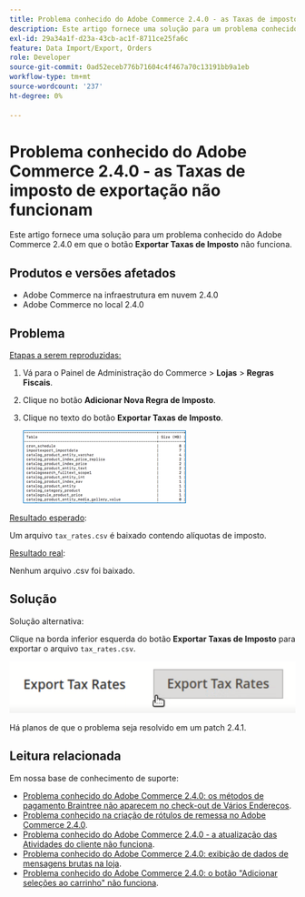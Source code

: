 ```yaml
---
title: Problema conhecido do Adobe Commerce 2.4.0 - as Taxas de imposto de exportação não funcionam
description: Este artigo fornece uma solução para um problema conhecido do Adobe Commerce 2.4.0 em que o botão **Exportar taxas de imposto** não funciona.
exl-id: 29a34a1f-d23a-43cb-ac1f-8711ce25fa6c
feature: Data Import/Export, Orders
role: Developer
source-git-commit: 0ad52eceb776b71604c4f467a70c13191bb9a1eb
workflow-type: tm+mt
source-wordcount: '237'
ht-degree: 0%

---
```


# Problema conhecido do Adobe Commerce 2.4.0 - as Taxas de imposto de exportação não funcionam

Este artigo fornece uma solução para um problema conhecido do Adobe Commerce 2.4.0 em que o botão **Exportar Taxas de Imposto** não funciona.

## Produtos e versões afetados

* Adobe Commerce na infraestrutura em nuvem 2.4.0
* Adobe Commerce no local 2.4.0

## Problema

<u>Etapas a serem reproduzidas:</u>

1. Vá para o Painel de Administração do Commerce > **Lojas** > **Regras Fiscais**.
1. Clique no botão **Adicionar Nova Regra de Imposto**.
1. Clique no texto do botão **Exportar Taxas de Imposto**.

   ![magento_export_tax_rates.png](assets/mceclip0.png)

<u>Resultado esperado</u>:

Um arquivo `tax_rates.csv` é baixado contendo alíquotas de imposto.

<u>Resultado real</u>:

Nenhum arquivo .csv foi baixado.

## Solução

Solução alternativa:

Clique na borda inferior esquerda do botão **Exportar Taxas de Imposto** para exportar o arquivo `tax_rates.csv`.

![magento_export_tax_rates.png](assets/mceclip1.png)

Há planos de que o problema seja resolvido em um patch 2.4.1.

## Leitura relacionada

Em nossa base de conhecimento de suporte:

* [Problema conhecido do Adobe Commerce 2.4.0: os métodos de pagamento Braintree não aparecem no check-out de Vários Endereços](/help/troubleshooting/payments/magento-2-4-0-braintree-not-in-multiple-addresses-checkout.md).
* [Problema conhecido na criação de rótulos de remessa no Adobe Commerce 2.4.0](/help/troubleshooting/known-issues-patches-attached/shipping-labels-creation-known-issue-in-magento-2-4-0.md).
* [Problema conhecido do Adobe Commerce 2.4.0 - a atualização das Atividades do cliente não funciona](/help/troubleshooting/miscellaneous/magento-2-4-0-refresh-on-customer-activities-does-not-work.md).
* [Problema conhecido do Adobe Commerce 2.4.0: exibição de dados de mensagens brutas na loja](/help/troubleshooting/storefront/magento-2-4-0-issue-storefront-raw-message-data-display.md).
* [Problema conhecido do Adobe Commerce 2.4.0: o botão &quot;Adicionar seleções ao carrinho&quot; não funciona](/help/troubleshooting/miscellaneous/magento-2-4-0-add-selections-to-my-cart-does-not-work.md).

